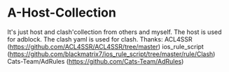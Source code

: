 # A-Host-Collection
It's just host and clash'collection from others and myself.
The host is used for adblock.
The clash yaml is used for clash.
Thanks:
ACL4SSR (https://github.com/ACL4SSR/ACL4SSR/tree/master)
ios_rule_script (https://github.com/blackmatrix7/ios_rule_script/tree/master/rule/Clash)
Cats-Team/AdRules (https://github.com/Cats-Team/AdRules)
